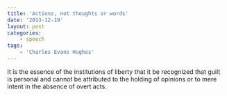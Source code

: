 ```yaml
---
title: 'Actions, not thoughts or words'
date: '2013-12-19'
layout: post
categories:
    - speech
tags:
    - 'Charles Evans Hughes'
---
```


It is the essence of the institutions of liberty that it be recognized that guilt is personal and cannot be attributed to the holding of opinions or to mere intent in the absence of overt acts.
